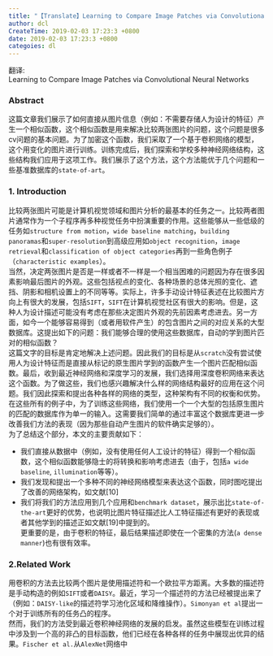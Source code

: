 ```yaml
---
title: "【Translate】Learning to Compare Image Patches via Convolutional Neural Networks"
author: dcl
CreateTime: 2019-02-03 17:23:3 +0800
date: 2019-02-03 17:23:3 +0800
categoies: dl
---
```


翻译:<br>
Learning to Compare Image Patches via Convolutional Neural Networks
<!--more-->

### Abstract
这篇文章我们展示了如何直接从图片信息（例如：不需要存储人为设计的特征）产生一个相似函数，这个相似函数是用来解决比较两张图片的问题，这个问题是很多cv问题的基本问题。为了加密这个函数，我们采取了一个基于卷积网络的模型，这个用变化的图片进行训练。训练完成后，我们探索和学校多种神经网络结构，这些结构我们应用于这项工作。我们展示了这个方法，这个方法能优于几个问题和一些基准数据库的`state-of-art`。<br>
### 1. Introduction
比较两张图片可能是计算机视觉领域和图片分析的最基本的任务之一。比较两者图片通常作为一个子程序再多种视觉任务中扮演重要的作用。这些能够从一些低级的任务如`structure from motion`，`wide baseline matching`，`building panoramas`和`super-resolution`到高级应用如`object recognition`，`image retrieval`和`classification of object categories`再到一些角色例子（`characteristic examples`）。<br>
当然，决定两张图片是否是一样或者不一样是一个相当困难的问题因为存在很多因素影响最后图片的外观。这些包括视点的变化、各种场景的总体光照的变化、遮挡、阴影和相机设置上的不同等等。实际上，许多手动设计特征表述在比较图片方向上有很大的发展，包括`SIFT`，`SIFT`在计算机视觉社区有很大的影响。但是，这种人为设计描述可能没有考虑在那些决定图片外观的先前因素考虑进去。另一方面，如今一个能够容易得到（或者用软件产生）的包含图片之间的对应关系的大型数据库。这提出如下的问题：我们能够合理的使用这些数据库，自动的学到图片匹对的相似函数？<br>
这篇文字的目标是肯定地解决上述问题。因此我们的目标是从`scratch`没有尝试使用人为设计特征而是直接从标记的原生图片学到的函数产生一个图片匹配相似函数。最后，收到最近神经网络和深度学习的发展，我们选择用深度卷积网络来表达这个函数。为了做这些，我们也感兴趣解决什么样的网络结构最好的应用在这个问题。我们因此探索和提出各种各样的网络的类型，这种架构有不同的权衡和优势。在这些所有的例子中，为了训练这些网络，我们使用一个一个大型的包括原生图片的匹配的数据库作为单一的输入。这需要我们简单的通过丰富这个数据库更进一步改善我们方法的表现（因为那些自动产生图片的软件确实足够的）。<br>
为了总结这个部分，本文的主要贡献如下：
- 我们直接从数据中（例如，没有使用任何人工设计的特征）得到一个相似函数，这个相似函数能够隐士的将转换和影响考虑进去（由于，包括`a wide baseline`, `illumination`等等）。
- 我们发现和提出一个多种不同的神经网络模型来表达这个函数，同时图吃提出了改善的网络架构，如文献[10]
- 我们将我们的方法应用到几个应用和`benchmark dataset`，展示出比`state-of-the-art`更好的优势，也说明比图片特征描述比人工特征描述有更好的表现或者其他学到的描述正如文献[19]中提到的。<br>
更重要的是，由于卷积的特征，最后结果描述即使在一个密集的方法(`a dense manner`)也有很有效率。

### 2.Related Work
用卷积的方法去比较两个图片是使用描述符和一个欧拉平方距离。大多数的描述符是手动构造的例如`SIFT`或者`DAISY`。最近，学习一个描述符的方法已经被提出来了（例如：`DAISY-like`的描述符学习池化区域和降维操作）。`Simonyan et al`提出一个对于训练所有的任务凸的程序。<br>
然而，我们的方法受到最近卷积神经网络的发展的启发。虽然这些模型在训练过程中涉及到一个高的非凸的目标函数，他们已经在各种各样的任务中展现出优异的结果。`Fischer et al.`从`AlexNet`网络中